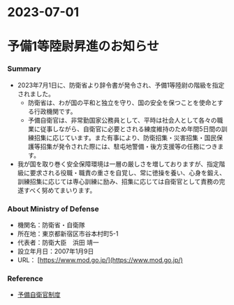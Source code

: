 2023-07-01
===
# 予備1等陸尉昇進のお知らせ
### Summary
* 2023年7月1日に、防衛省より辞令書が発令され、予備1等陸尉の階級を指定されました。
  * 防衛省は、わが国の平和と独立を守り、国の安全を保つことを使命とする行政機関です。
  * 予備自衛官は、非常勤国家公務員として、平時は社会人として各々の職業に従事しながら、自衛官に必要とされる練度維持のため年間5日間の訓練招集に応じています。また有事により、防衛招集・災害招集・国民保護等招集が発令された際には、駐屯地警備・後方支援等の任務につきます。
* 我が国を取り巻く安全保障環境は一層の厳しさを増しておりますが、指定階級に要求される役職・職責の重さを自覚し、常に徳操を養い、心身を鍛え、訓練招集に応じては専心訓練に励み、招集に応じては自衛官として責務の完遂すべく努めてまいります。

### About Ministry of Defense
* 機関名：防衛省・自衛隊
* 所在地：東京都新宿区市谷本村町5-1
* 代表者：防衛大臣　浜田 靖一
* 設立年月日：2007年1月9日
* URL： [https://www.mod.go.jp/](https://www.mod.go.jp/)

### Reference
* [予備自衛官制度](https://www.mod.go.jp/gsdf/reserve/yobiji/)
